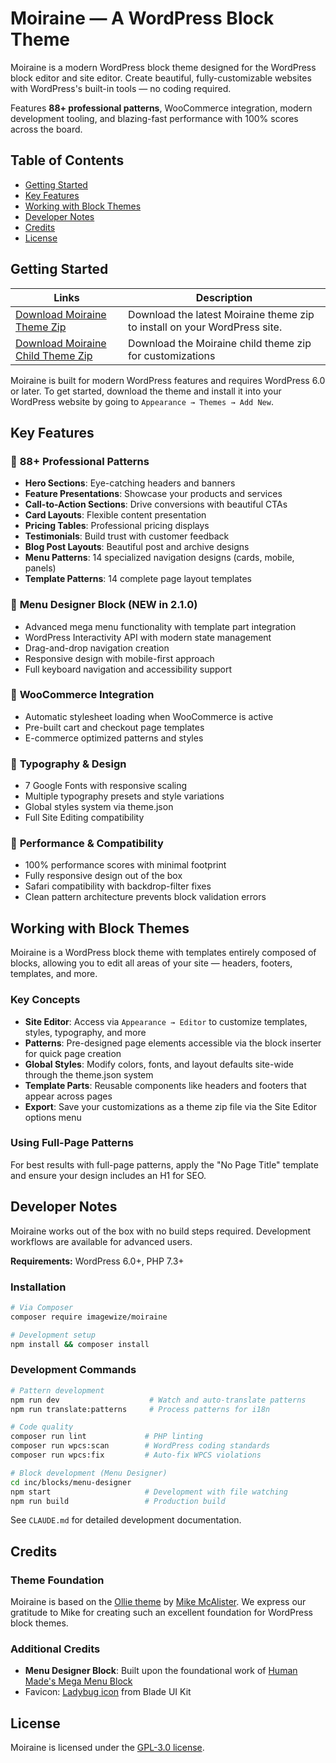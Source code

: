 # Moiraine — A WordPress Block Theme

Moiraine is a modern WordPress block theme designed for the WordPress block editor and site editor. Create beautiful, fully-customizable websites with WordPress's built-in tools — no coding required.

Features **88+ professional patterns**, WooCommerce integration, modern development tooling, and blazing-fast performance with 100% scores across the board.

## Table of Contents

- [Getting Started](#getting-started)
- [Key Features](#key-features)
- [Working with Block Themes](#working-with-block-themes)
- [Developer Notes](#developer-notes)
- [Credits](#credits)
- [License](#license)

## Getting Started

| Links  | Description |
| ------------- | ------------- |
| [Download Moiraine Theme Zip](https://github.com/OllieWP/ollie/releases/latest/download/ollie.zip)  | Download the latest Moiraine theme zip to install on your WordPress site.  |
| [Download Moiraine Child Theme Zip](https://github.com/imagewize/moiraine-child)  | Download the Moiraine child theme zip for customizations  |

Moiraine is built for modern WordPress features and requires WordPress 6.0 or later. To get started, download the theme and install it into your WordPress website by going to `Appearance → Themes → Add New`.

## Key Features

### 🎨 **88+ Professional Patterns**
- **Hero Sections**: Eye-catching headers and banners
- **Feature Presentations**: Showcase your products and services
- **Call-to-Action Sections**: Drive conversions with beautiful CTAs
- **Card Layouts**: Flexible content presentation
- **Pricing Tables**: Professional pricing displays
- **Testimonials**: Build trust with customer feedback
- **Blog Post Layouts**: Beautiful post and archive designs
- **Menu Patterns**: 14 specialized navigation designs (cards, mobile, panels)
- **Template Patterns**: 14 complete page layout templates

### 🧩 **Menu Designer Block** (NEW in 2.1.0)
- Advanced mega menu functionality with template part integration
- WordPress Interactivity API with modern state management
- Drag-and-drop navigation creation
- Responsive design with mobile-first approach
- Full keyboard navigation and accessibility support

### 🛒 **WooCommerce Integration**
- Automatic stylesheet loading when WooCommerce is active
- Pre-built cart and checkout page templates
- E-commerce optimized patterns and styles

### 🎯 **Typography & Design**
- 7 Google Fonts with responsive scaling
- Multiple typography presets and style variations
- Global styles system via theme.json
- Full Site Editing compatibility

### 🚀 **Performance & Compatibility**
- 100% performance scores with minimal footprint
- Fully responsive design out of the box
- Safari compatibility with backdrop-filter fixes
- Clean pattern architecture prevents block validation errors

## Working with Block Themes

Moiraine is a WordPress block theme with templates entirely composed of blocks, allowing you to edit all areas of your site — headers, footers, templates, and more.

### Key Concepts

- **Site Editor**: Access via `Appearance → Editor` to customize templates, styles, typography, and more
- **Patterns**: Pre-designed page elements accessible via the block inserter for quick page creation
- **Global Styles**: Modify colors, fonts, and layout defaults site-wide through the theme.json system
- **Template Parts**: Reusable components like headers and footers that appear across pages
- **Export**: Save your customizations as a theme zip file via the Site Editor options menu

### Using Full-Page Patterns

For best results with full-page patterns, apply the "No Page Title" template and ensure your design includes an H1 for SEO.

## Developer Notes

Moiraine works out of the box with no build steps required. Development workflows are available for advanced users.

**Requirements:** WordPress 6.0+, PHP 7.3+

### Installation

```bash
# Via Composer
composer require imagewize/moiraine

# Development setup
npm install && composer install
```

### Development Commands

```bash
# Pattern development
npm run dev                    # Watch and auto-translate patterns
npm run translate:patterns     # Process patterns for i18n

# Code quality
composer run lint             # PHP linting
composer run wpcs:scan        # WordPress coding standards
composer run wpcs:fix         # Auto-fix WPCS violations

# Block development (Menu Designer)
cd inc/blocks/menu-designer
npm start                     # Development with file watching
npm run build                 # Production build
```

See `CLAUDE.md` for detailed development documentation.

## Credits

### Theme Foundation
Moiraine is based on the [Ollie theme](https://github.com/OllieWP/ollie) by [Mike McAlister](https://mikemcalister.com). We express our gratitude to Mike for creating such an excellent foundation for WordPress block themes.

### Additional Credits
- **Menu Designer Block**: Built upon the foundational work of [Human Made's Mega Menu Block](https://github.com/humanmade/hm-mega-menu-block)
- Favicon: [Ladybug icon](https://blade-ui-kit.com/blade-icons/mdi-ladybug) from Blade UI Kit

## License

Moiraine is licensed under the [GPL-3.0 license](https://www.gnu.org/licenses/gpl-3.0.html).

